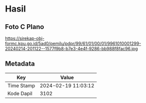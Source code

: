 # Hasil

## Foto C Plano

https://sirekap-obj-formc.kpu.go.id/5ad0/pemilu/pdpr/99/61/01/00/01/9961010001299-20240214-201122--1577f9b8-b7e3-4e4f-9286-bb988f8fac96.jpg


## Metadata

| Key        | Value               |
| ---------- | ------------------- |
| Time Stamp | 2024-02-19 11:03:12 |
| Kode Dapil | 3102                |



